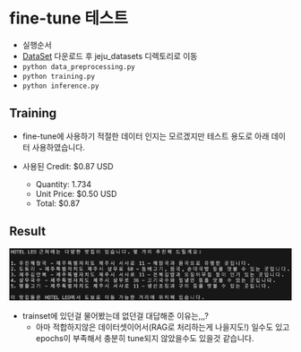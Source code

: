 # fine-tune 테스트

- 실행순서
- [DataSet](https://www.bigdata-culture.kr/bigdata/user/data_market/detail.do?id=5c294ba0-7f9c-11ee-88b4-1384e6e2c3c9) 다운로드 후 jeju_datasets 디렉토리로 이동
- `python data_preprocessing.py`
- `python training.py`
- `python inference.py`

## Training

- fine-tune에 사용하기 적절한 데이터 인지는 모르겠지만 테스트 용도로 아래 데이터 사용하였습니다.

- 사용된 Credit: $0.87 USD 
    - Quantity: 1.734
    - Unit Price: $0.50 USD
    - Total: $0.87

## Result

![alt text](images/result.png)

- trainset에 있던걸 물어봤는데 없던걸 대답해준 이유는,,,?
    - 아마 적합하지않은 데이터셋이어서(RAG로 처리하는게 나을지도!) 일수도 있고 epochs이 부족해서 충분히 tune되지 않았을수도 있을것 같습니다.